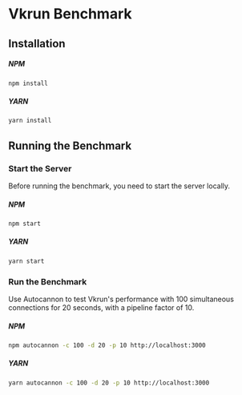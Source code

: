 # Vkrun Benchmark

## Installation

##### NPM

```bash
npm install
```

##### YARN

```bash
yarn install
```

## Running the Benchmark

### Start the Server

Before running the benchmark, you need to start the server locally.

##### NPM

```bash
npm start
```

##### YARN

```bash
yarn start
```

### Run the Benchmark

Use Autocannon to test Vkrun's performance with 100 simultaneous connections for 20 seconds, with a pipeline factor of 10.

##### NPM

```bash
npm autocannon -c 100 -d 20 -p 10 http://localhost:3000
```

##### YARN

```bash
yarn autocannon -c 100 -d 20 -p 10 http://localhost:3000
```
